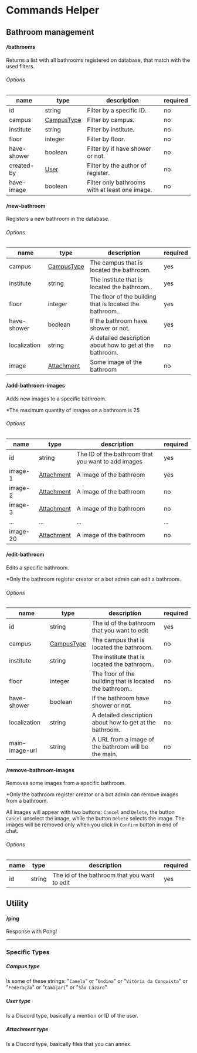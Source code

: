 # Commands Helper

## Bathroom management

#### /**bathrooms**

Returns a list with all bathrooms registered on database, that match with the used filters.

###### Options

| name        | type                       | description                                    | required |
| ----------- | -------------------------- | ---------------------------------------------- | -------- |
| id          | string                     | Filter by a specific ID.                       | no       |
| campus      | [CampusType](#campus-type) | Filter by campus.                              | no       |
| institute   | string                     | Filter by institute.                           | no       |
| floor       | integer                    | Filter by floor.                               | no       |
| have-shower | boolean                    | Filter by if have shower or not.               | no       |
| created-by  | [User](#user-type)         | Filter by the author of register.              | no       |
| have-image  | boolean                    | Filter only bathrooms with at least one image. | no       |

#### /**new-bathroom**

Registers a new bathroom in the database.

###### Options

| name         | type                           | description                                              | required |
| ------------ | ------------------------------ | -------------------------------------------------------- | -------- |
| campus       | [CampusType](#campus-type)     | The campus that is located the bathroom.                 | yes      |
| institute    | string                         | The institute that is located the bathroom..             | yes      |
| floor        | integer                        | The floor of the building that is located the bathroom.. | yes      |
| have-shower  | boolean                        | If the bathroom have shower or not.                      | yes      |
| localization | string                         | A detailed description about how to get at the bathroom. | no       |
| image        | [Attachment](#attachment-type) | Some image of the bathroom                               | no       |

#### /**add-bathroom-images**

Adds new images to a specific bathroom.

\*The maximum quantity of images on a bathroom is 25

###### Options

| name     | type                           | description                                        | required |
| -------- | ------------------------------ | -------------------------------------------------- | -------- |
| id       | string                         | The ID of the bathroom that you want to add images | yes      |
| image-1  | [Attachment](#attachment-type) | A image of the bathroom                            | yes      |
| image-2  | [Attachment](#attachment-type) | A image of the bathroom                            | no       |
| image-3  | [Attachment](#attachment-type) | A image of the bathroom                            | no       |
| ...      | ...                            | ...                                                | ...      |
| image-20 | [Attachment](#attachment-type) | A image of the bathroom                            | no       |

#### /**edit-bathroom**

Edits a specific bathroom.

\*Only the bathroom register creator or a bot admin can edit a bathroom.

###### Options

| name           | type                       | description                                              | required |
| -------------- | -------------------------- | -------------------------------------------------------- | -------- |
| id             | string                     | The id of the bathroom that you want to edit             | yes      |
| campus         | [CampusType](#campus-type) | The campus that is located the bathroom.                 | no       |
| institute      | string                     | The institute that is located the bathroom..             | no       |
| floor          | integer                    | The floor of the building that is located the bathroom.. | no       |
| have-shower    | boolean                    | If the bathroom have shower or not.                      | no       |
| localization   | string                     | A detailed description about how to get at the bathroom. | no       |
| main-image-url | string                     | A URL from a image of the bathroom will be the main.     | no       |

#### /**remove-bathroom-images**

Removes some images from a specific bathroom.

\*Only the bathroom register creator or a bot admin can remove images from a bathroom.

All images will appear with two buttons: `Cancel` and `Delete`, the button `Cancel` unselect the image, while the button `Delete` selects the image. The images will be removed only when you click in `Confirm` button in end of chat.

###### Options

| name | type   | description                                  | required |
| ---- | ------ | -------------------------------------------- | -------- |
| id   | string | The id of the bathroom that you want to edit | yes      |

## Utility

#### /**ping**

Response with Pong!

---

### Specific Types

##### Campus type

Is some of these strings: "`Canela`" or "`Ondina`" or "`Vitória da Conquista`" or "`Federação`" or "`Camaçari`" or "`São Lázaro`"

##### User type

Is a Discord type, basically a mention or ID of the user.

##### Attachment type

Is a Discord type, basically files that you can annex.
